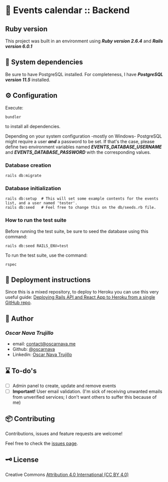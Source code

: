 # 📅 Events calendar :: Backend

## Ruby version
This project was built in an environment using _**Ruby version 2.6.4**_ and _**Rails version 6.0.1**_

## 🧰 System dependencies
Be sure to have PostgreSQL installed. For completeness, I have _**PostgreSQL version 11.5**_ installed.

## ⚙ Configuration
Execute:
````
bundler
````
to install all dependencies.

Depending on your system configuration -mostly on Windows- PostgreSQL might require a user _**and**_ a password to be set. If that's the case, please define two environment variables named _**EVENTS_DATABASE_USERNAME**_ and _**EVENTS_DATABASE_PASSWORD**_ with the corresponding values.

### Database creation
``
rails db:migrate
``

### Database initialization
````
rails db:setup  # This will set some example contents for the events list, and a user named 'tester'.
rails db:seed   # Feel free to change this on the db/seeds.rb file.
````

### How to run the test suite
Before running the test suite, be sure to seed the database using this command:
````
rails db:seed RAILS_ENV=test
````
To run the test suite, use the command:
````
rspec
````

## 🔨 Deployment instructions
Since this is a mixed repository, to deploy to Heroku you can use this very useful guide: [Deploying Rails API and React App to Heroku from a single GitHub repo](https://medium.com/@nothingisfunny/deploying-rails-api-and-react-app-to-heroku-from-a-single-github-repo-7d8597abc55a).

## 👤 Author
  ### *Oscar Nava Trujillo*
  - email: [contact@oscarnava.me](mailto:contact@oscarnava.me)
  - Github: [@oscarnava]( https://github.com/oscarnava )
  - Linkedin: [Oscar Nava Trujillo](https://www.linkedin.com/in/oscar-nava-trujillo-15847a14a/)

## ⌛ To-do's
- [ ] Admin panel to create, update and remove events
- [ ] **Important!** User email validation. (I'm sick of receiving unwanted emails from unverified services; I don't want others to suffer this because of me)

## 📦 Contributing
Contributions, issues and feature requests are welcome!

Feel free to check the [issues page](https://github.com/oscarnava/Events-calendar/issues).

## 🗝 License
Creative Commons [Attribution 4.0 International (CC BY 4.0)](https://creativecommons.org/licenses/by/4.0/)
